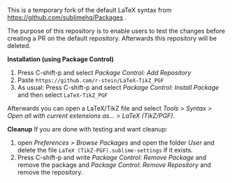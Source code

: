 This is a temporary fork of the default LaTeX syntax from https://github.com/sublimehq/Packages .

The purpose of this repository is to enable users to test the changes before creating a PR on the default repository. Afterwards this repository will be deleted.

**Installation (using Package Control)**

1. Press C-shift-p and select *Package Control: Add Repository*
2. Paste `https://github.com/r-stein/LaTeX-TikZ_PGF`
3. As usual: Press C-shift-p and select *Package Control: Install Package* and then select `LaTeX-TikZ_PGF`

Afterwards you can open a LaTeX/TikZ file and select *Tools > Syntax > Open all with current extensions as... > LaTeX (TikZ/PGF)*.

**Cleanup**
If you are done with testing and want cleanup:

1. open *Preferences > Browse Packages* and open the folder *User* and delete the file `LaTeX (TikZ-PGF).sublime-settings` if it exists.
2. Press C-shift-p and write *Package Control: Remove Package* and remove the package and *Package Control: Remove Repository* and remove the repository.



